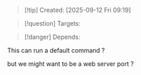 
>[!tip] Created: [2025-09-12 Fri 09:19]

>[!question] Targets: 

>[!danger] Depends: 

This can run a default command ?

but we might want to be a web server port ?